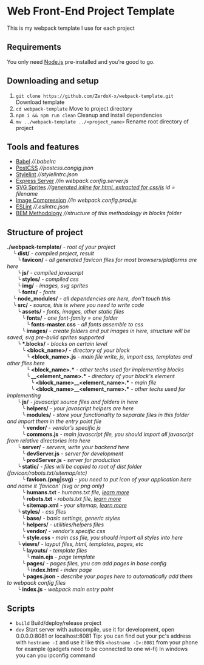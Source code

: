 # Web Front-End Project Template

This is my webpack template I use for each project

## Requirements

You only need [Node.js](https://nodejs.org) pre-installed and you’re good to go.

## Downloading and setup

1. `git clone https://github.com/ZerdoX-x/webpack-template.git` Download template
2. `cd webpack-template` Move to project directory
3. `npm i && npm run clean` Cleanup and install dependencies
4. `mv ../webpack-template ../<project_name>` Rename root directory of project

## Tools and features

- [Babel](https://babeljs.io) _//.babelrc_
- [PostCSS](https://postcss.org) _//postcss.congig.json_
- [Stylelint](https://stylelint.io) _//stylelintrc.json_
- [Express Server](https://medium.com/@binyamin/creating-a-node-express-webpack-app-with-dev-and-prod-builds-a4962ce51334) _//in webpack.config.server.js_
- [SVG Sprites](https://css-tricks.com/svg-sprites-use-better-icon-fonts/) _//[generated inline for html, extracted for css/js](https://github.com/JetBrains/svg-sprite-loader/tree/master/examples/interop-with-html-webpack-plugin) id = filename_
- [Image Compression](https://www.npmjs.com/package/image-webpack-loader) _//in webpack.config.prod.js_
- [ESLint](https://eslint.org)  _//.eslintrc.json_
- [BEM Methodology](https://en.bem.info) _//structure of this methodology in blocks folder_

## Structure of project

__./webpack-template/__ _- root of your project_  
&nbsp;&nbsp;&nbsp;&nbsp;╰ __dist/__ _- compiled project, result_  
&nbsp;&nbsp;&nbsp;&nbsp;&nbsp;&nbsp;&nbsp;╰ __favicon/__ _- all generated favicon files for most browsers/platforms are here_  
&nbsp;&nbsp;&nbsp;&nbsp;&nbsp;&nbsp;&nbsp;╰ __js/__ _- compiled javascript_  
&nbsp;&nbsp;&nbsp;&nbsp;&nbsp;&nbsp;&nbsp;╰ __styles/__ _- compiled css_  
&nbsp;&nbsp;&nbsp;&nbsp;&nbsp;&nbsp;&nbsp;╰ __img/__ _- images, svg sprites_  
&nbsp;&nbsp;&nbsp;&nbsp;&nbsp;&nbsp;&nbsp;╰ __fonts/__ _- fonts_  
&nbsp;&nbsp;&nbsp;&nbsp;╰ __node_modules/__ _- all dependencies are here, don't touch this_  
&nbsp;&nbsp;&nbsp;&nbsp;╰ __src/__ _- source, this is where you need to write code_  
&nbsp;&nbsp;&nbsp;&nbsp;&nbsp;&nbsp;&nbsp;╰ __assets/__ _- fonts, images, other static files_  
&nbsp;&nbsp;&nbsp;&nbsp;&nbsp;&nbsp;&nbsp;&nbsp;&nbsp;&nbsp;╰ __fonts/__ _- one font-family = one folder_  
&nbsp;&nbsp;&nbsp;&nbsp;&nbsp;&nbsp;&nbsp;&nbsp;&nbsp;&nbsp;&nbsp;&nbsp;&nbsp;╰ __fonts-master.css__ _- all fonts assemble to css_  
&nbsp;&nbsp;&nbsp;&nbsp;&nbsp;&nbsp;&nbsp;&nbsp;&nbsp;&nbsp;╰ __images/__ _- create folders and put images in here, structure will be saved, svg pre-build sprites supported_  
&nbsp;&nbsp;&nbsp;&nbsp;&nbsp;&nbsp;&nbsp;╰ __*.blocks/__ _- blocks on certain level_  
&nbsp;&nbsp;&nbsp;&nbsp;&nbsp;&nbsp;&nbsp;&nbsp;&nbsp;&nbsp;╰ __<block_name>/__ _- directory of your block_  
&nbsp;&nbsp;&nbsp;&nbsp;&nbsp;&nbsp;&nbsp;&nbsp;&nbsp;&nbsp;&nbsp;&nbsp;&nbsp;╰ __<block_name>.js__ _- main file write, js, import css, templates and other files here_  
&nbsp;&nbsp;&nbsp;&nbsp;&nbsp;&nbsp;&nbsp;&nbsp;&nbsp;&nbsp;&nbsp;&nbsp;&nbsp;╰ __<block_name>.*__ _- other techs used for implementing blocks_  
&nbsp;&nbsp;&nbsp;&nbsp;&nbsp;&nbsp;&nbsp;&nbsp;&nbsp;&nbsp;&nbsp;&nbsp;&nbsp;╰ __\_\_<element_name>.*__ _- directory of your block's element_  
&nbsp;&nbsp;&nbsp;&nbsp;&nbsp;&nbsp;&nbsp;&nbsp;&nbsp;&nbsp;&nbsp;&nbsp;&nbsp;&nbsp;&nbsp;&nbsp;╰ __<block_name>_\_<element_name>.*__ _- main file_  
&nbsp;&nbsp;&nbsp;&nbsp;&nbsp;&nbsp;&nbsp;&nbsp;&nbsp;&nbsp;&nbsp;&nbsp;&nbsp;&nbsp;&nbsp;&nbsp;╰ __<block_name>_\_<element_name>.*__ _- other techs used for implementing_  
&nbsp;&nbsp;&nbsp;&nbsp;&nbsp;&nbsp;&nbsp;╰ __js/__ _- javascript source files and folders in here_  
&nbsp;&nbsp;&nbsp;&nbsp;&nbsp;&nbsp;&nbsp;&nbsp;&nbsp;&nbsp;╰ __helpers/__ _- your javascript helpers are here_  
&nbsp;&nbsp;&nbsp;&nbsp;&nbsp;&nbsp;&nbsp;&nbsp;&nbsp;&nbsp;╰ __modules/__ _- store your functionality to separate files in this folder and import them in the entry point file_  
&nbsp;&nbsp;&nbsp;&nbsp;&nbsp;&nbsp;&nbsp;&nbsp;&nbsp;&nbsp;╰ __vendor/__ _- vendor’s specific js_  
&nbsp;&nbsp;&nbsp;&nbsp;&nbsp;&nbsp;&nbsp;&nbsp;&nbsp;&nbsp;╰ __commons.js__ _- main javascript file, you should import all javascript from relative directories into here_  
&nbsp;&nbsp;&nbsp;&nbsp;&nbsp;&nbsp;&nbsp;╰ __server/__ _- servers, write your backend here_  
&nbsp;&nbsp;&nbsp;&nbsp;&nbsp;&nbsp;&nbsp;&nbsp;&nbsp;&nbsp;╰ __devServer.js__ _- server for development_  
&nbsp;&nbsp;&nbsp;&nbsp;&nbsp;&nbsp;&nbsp;&nbsp;&nbsp;&nbsp;╰ __prodServer.js__ _- server for production_  
&nbsp;&nbsp;&nbsp;&nbsp;&nbsp;&nbsp;&nbsp;╰ __static/__ _- files will be copied to root of dist folder (favicon/robots.txt/sitemap/etc)_  
&nbsp;&nbsp;&nbsp;&nbsp;&nbsp;&nbsp;&nbsp;&nbsp;&nbsp;&nbsp;╰ __favicon.(png|svg)__ _- you need to put icon of your application here and name it 'favicon' (svg or png only)_  
&nbsp;&nbsp;&nbsp;&nbsp;&nbsp;&nbsp;&nbsp;&nbsp;&nbsp;&nbsp;╰ __humans.txt__ _- humans.txt file, [learn more](http://humanstxt.org)_  
&nbsp;&nbsp;&nbsp;&nbsp;&nbsp;&nbsp;&nbsp;&nbsp;&nbsp;&nbsp;╰ __robots.txt__ _- robots.txt file, [learn more](https://www.robotstxt.org)_  
&nbsp;&nbsp;&nbsp;&nbsp;&nbsp;&nbsp;&nbsp;&nbsp;&nbsp;&nbsp;╰ __sitemap.xml__ _- your sitemap, [learn more](https://support.google.com/webmasters/answer/156184?hl=en)_  
&nbsp;&nbsp;&nbsp;&nbsp;&nbsp;&nbsp;&nbsp;╰ __styles/__ _- css files_  
&nbsp;&nbsp;&nbsp;&nbsp;&nbsp;&nbsp;&nbsp;&nbsp;&nbsp;&nbsp;╰ __base/__ _- basic settings, generic styles_  
&nbsp;&nbsp;&nbsp;&nbsp;&nbsp;&nbsp;&nbsp;&nbsp;&nbsp;&nbsp;╰ __helpers/__ _- utilities/helpers files_  
&nbsp;&nbsp;&nbsp;&nbsp;&nbsp;&nbsp;&nbsp;&nbsp;&nbsp;&nbsp;╰ __vendor/__ _- vendor’s specific css_  
&nbsp;&nbsp;&nbsp;&nbsp;&nbsp;&nbsp;&nbsp;&nbsp;&nbsp;&nbsp;╰ __style.css__ _- main css file, you should import all styles into here_  
&nbsp;&nbsp;&nbsp;&nbsp;&nbsp;&nbsp;&nbsp;╰ __views/__ _- layput files, html, templates, pages, etc_  
&nbsp;&nbsp;&nbsp;&nbsp;&nbsp;&nbsp;&nbsp;&nbsp;&nbsp;&nbsp;╰ __layouts/__ _- template files_  
&nbsp;&nbsp;&nbsp;&nbsp;&nbsp;&nbsp;&nbsp;&nbsp;&nbsp;&nbsp;&nbsp;&nbsp;&nbsp;╰ __main.ejs__ _- page template_  
&nbsp;&nbsp;&nbsp;&nbsp;&nbsp;&nbsp;&nbsp;&nbsp;&nbsp;&nbsp;╰ __pages/__ _- pages files, you can add pages in base config_  
&nbsp;&nbsp;&nbsp;&nbsp;&nbsp;&nbsp;&nbsp;&nbsp;&nbsp;&nbsp;&nbsp;&nbsp;&nbsp;╰ __index.html__ _- index page_  
&nbsp;&nbsp;&nbsp;&nbsp;&nbsp;&nbsp;&nbsp;&nbsp;&nbsp;&nbsp;╰ __pages.json__ _- describe your pages here to automatically add them to webpack config files_  
&nbsp;&nbsp;&nbsp;&nbsp;&nbsp;&nbsp;&nbsp;╰ __index.js__ _- webpack main entry point_  

## Scripts

- `build` Build/deploy/release project
- `dev` Start server with autocompile, use it for development, open 0.0.0.0:8081 or localhost:8081
Tip: you can find out your pc's address with `hostname -I` and use it like this `<hostname -I>:8081` from your phone for example (gadgets need to be connected to one wi-fi)
In windows you can you ipconfig command
